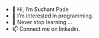 - 👋 Hi, I’m Sushant Pade
- 👀 I’m interested in programming.
- 🌱 Never stop learning ...
- 📫 Connect me on linkedin.

<!---
sushantp10/sushantp10 is a ✨ special ✨ repository because its `README.md` (this file) appears on your GitHub profile.
You can click the Preview link to take a look at your changes.
--->
